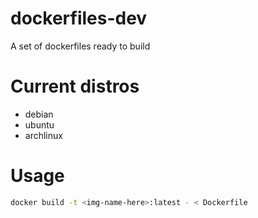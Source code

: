 # dockerfiles-dev
A set of dockerfiles ready to build

# Current distros

- debian
- ubuntu
- archlinux

# Usage
```bash
docker build -t <img-name-here>:latest - < Dockerfile
```
